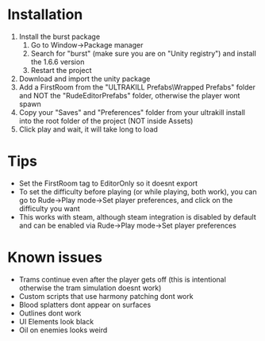 # Installation
1. Install the burst package
	1. Go to Window->Package manager
	2. Search for "burst" (make sure you are on "Unity registry") and install the 1.6.6 version
	3. Restart the project
2. Download and import the unity package
3. Add a FirstRoom from the "ULTRAKILL Prefabs\Wrapped Prefabs" folder and NOT the "RudeEditorPrefabs" folder, otherwise the player wont spawn
4. Copy your "Saves" and "Preferences" folder from your ultrakill install into the root folder of the project (NOT inside Assets)
5. Click play and wait, it will take long to load

# Tips
* Set the FirstRoom tag to EditorOnly so it doesnt export
* To set the difficulty before playing (or while playing, both work), you can go to Rude->Play mode->Set player preferences, and click on the difficulty you want
* This works with steam, although steam integration is disabled by default and can be enabled via Rude->Play mode->Set player preferences

# Known issues
* Trams continue even after the player gets off (this is intentional otherwise the tram simulation doesnt work)
* Custom scripts that use harmony patching dont work
* Blood splatters dont appear on surfaces
* Outlines dont work
* UI Elements look black
* Oil on enemies looks weird